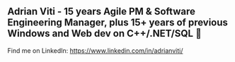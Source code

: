 ## Adrian Viti - 15 years Agile PM & Software Engineering Manager, plus 15+ years of previous Windows and Web dev on C++/.NET/SQL 👋

Find me on LinkedIn: https://www.linkedin.com/in/adrianviti/
